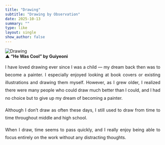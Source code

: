 ```yaml
---
title: "Drawing"
subtitle: "Drawing by Observation"
date: 2025-10-13
summary: ""
type: like
layout: single
show_author: false
---
```


![Drawing](hslike/drawing.jpg)  
**▲ “He Was Cool” by Guiyeoni**<br>
<div style="text-align: justify; text-justify: inter-word; line-height: 1.8; word-break: keep-all; hyphens: auto;">
I have loved drawing ever since I was a child — my dream back then was to become a painter.
I especially enjoyed looking at book covers or existing illustrations and drawing them myself.
However, as I grew older, I realized there were many people who could draw much better than I could, and I had no choice but to give up my dream of becoming a painter.

Although I don’t draw as often these days, I still used to draw from time to time throughout middle and high school.

When I draw, time seems to pass quickly, and I really enjoy being able to focus entirely on the work without any distracting thoughts.
</div>